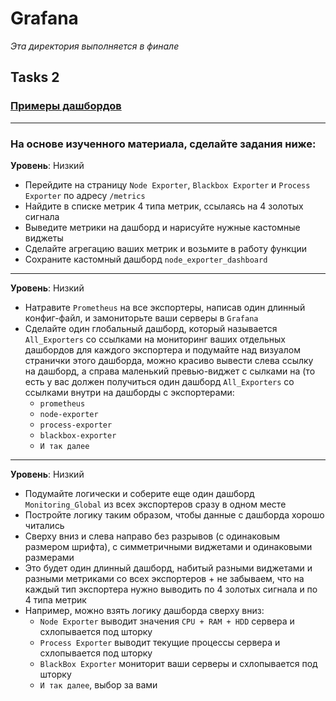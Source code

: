 # Grafana

_Эта директория выполняется в финале_

## Tasks 2

### [Примеры дашбордов](https://play.grafana.org/dashboards)

---

### На основе изученного материала, сделайте задания ниже:
  
**Уровень**: Низкий
   - Перейдите на страницу `Node Exporter`, `Blackbox Exporter` и `Process Exporter` по адресу `/metrics`
   - Найдите в списке метрик 4 типа метрик, ссылаясь на 4 золотых сигнала
   - Выведите метрики на дашборд и нарисуйте нужные кастомные виджеты
   - Сделайте агрегацию ваших метрик и возьмите в работу функции
   - Сохраните кастомный дашборд `node_exporter_dashboard`

---

**Уровень**: Низкий
   - Натравите `Prometheus` на все экспортеры, написав один длинный конфиг-файл, и замониторьте ваши серверы в `Grafana`
   - Сделайте один глобальный дашборд, который называется `All_Exporters` со ссылками на мониторинг ваших отдельных дашбордов для каждого экспортера и подумайте над визуалом странички этого дашборда, можно красиво вывести слева ссылку на дашборд, а справа маленький превью-виджет с сылками на (то есть у вас должен получиться один дашборд `All_Exporters` со ссылками внутри на дашборды с экспортерами:
     - `prometheus`
     - `node-exporter`
     - `process-exporter`
     - `blackbox-exporter`
     - `И так далее`

---

**Уровень**: Низкий
   - Подумайте логически и соберите еще один дашборд `Monitoring_Global` из всех экспортеров сразу в одном месте
   - Постройте логику таким образом, чтобы данные с дашборда хорошо читались
   - Сверху вниз и слева направо без разрывов (с одинаковым размером шрифта), с симметричными виджетами и одинаковыми размерами
   - Это будет один длинный дашборд, набитый разными виджетами и разными метриками со всех экспортеров + не забываем, что на каждый тип экспортера нужно выводить по 4 золотых сигнала и по 4 типа метрик
   - Например, можно взять логику дашборда сверху вниз:
       - `Node Exporter` выводит значения `CPU + RAM + HDD` сервера и схлопывается под шторку
       - `Process Exporter` выводит текущие процессы сервера и схлопывается под шторку
       - `BlackBox Exporter` мониторит ваши серверы и схлопывается под шторку
       - `И так далее`, выбор за вами
